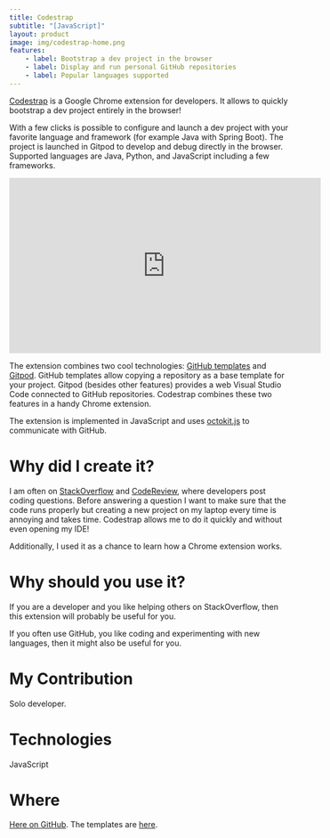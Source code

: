 ```yaml
---
title: Codestrap
subtitle: "[JavaScript]"
layout: product
image: img/codestrap-home.png
features:
    - label: Bootstrap a dev project in the browser
    - label: Display and run personal GitHub repositories
    - label: Popular languages supported
---
```

[Codestrap](https://chrome.google.com/webstore/detail/codestrap/mbnccmhnjeokeihamhbhnlacdcdimflg?hl=en&authuser=3) is a Google Chrome extension for developers.
It allows to quickly bootstrap a dev project entirely in the browser! 

With a few clicks is possible to configure and launch a dev project with your favorite language and framework (for example Java with Spring Boot). The project is launched in Gitpod to develop and debug directly in the browser. Supported languages are Java, Python, and JavaScript including a few frameworks.

<p align="center">
<iframe width="560" height="315" src="https://www.youtube.com/embed/sBDu7gD5LHE" title="YouTube video player" frameborder="0" allow="accelerometer; autoplay; clipboard-write; encrypted-media; gyroscope; picture-in-picture" allowfullscreen></iframe>
</p>

The extension combines two cool technologies: [GitHub templates](https://docs.github.com/en/repositories/creating-and-managing-repositories/creating-a-template-repository) and [Gitpod](https://www.gitpod.io/). GitHub templates allow copying a repository as a base template for your project. Gitpod (besides other features) provides a web Visual Studio Code connected to GitHub repositories. Codestrap combines these two features in a handy Chrome extension.

The extension is implemented in JavaScript and uses [octokit.js](https://github.com/octokit/octokit.js) to communicate with GitHub. 

# Why did I create it?
I am often on [StackOverflow](https://stackoverflow.com/) and [CodeReview](https://codereview.stackexchange.com/), where developers post coding questions. Before answering a question I want to make sure that the code runs properly but creating a new project on my laptop every time is annoying and takes time. Codestrap allows me to do it quickly and without even opening my IDE!

Additionally, I used it as a chance to learn how a Chrome extension works.

# Why should you use it?
If you are a developer and you like helping others on StackOverflow, then this extension will probably be useful for you.

If you often use GitHub, you like coding and experimenting with new languages, then it might also be useful for you.

# My Contribution
Solo developer.

# Technologies
JavaScript

# Where
[Here on GitHub](https://github.com/marcello-dev/codestrap). The templates are [here](https://github.com/code-strap). 